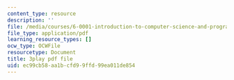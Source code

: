 ```yaml
---
content_type: resource
description: ''
file: /media/courses/6-0001-introduction-to-computer-science-and-programming-in-python-fall-2016/ec99cb58aa1bcfd99ffd99ea011de854_-wz4iU2V-Yo.pdf
file_type: application/pdf
learning_resource_types: []
ocw_type: OCWFile
resourcetype: Document
title: 3play pdf file
uid: ec99cb58-aa1b-cfd9-9ffd-99ea011de854
---
```

